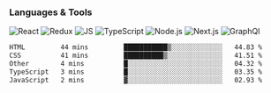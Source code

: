### Languages & Tools
![React](https://img.shields.io/badge/REACT-000?style=for-the-badge&logo=REACT)
![Redux](https://img.shields.io/badge/REDUX-000?style=for-the-badge&logo=Redux&logoColor=violet)
![JS](https://img.shields.io/badge/JavaScript-000?style=for-the-badge&logo=JavaScript&logoColor=yellow)
![TypeScript](https://img.shields.io/badge/TypeScript-000?style=for-the-badge&logo=TypeScript&logoColor=)
![Node.js](https://img.shields.io/badge/Node.js-000?style=for-the-badge&logo=Node.js&logoColor=)
![Next.js](https://img.shields.io/badge/Next.js-000?style=for-the-badge&logo=Next.js&logoColor=)
![GraphQl](https://img.shields.io/badge/GraphQl-000?style=for-the-badge&logo=GraphQl&logoColor=violet)


<!--START_SECTION:waka-->

```txt
HTML         44 mins         ███████████▒░░░░░░░░░░░░░   44.83 %
CSS          41 mins         ██████████▒░░░░░░░░░░░░░░   41.51 %
Other        4 mins          █░░░░░░░░░░░░░░░░░░░░░░░░   04.32 %
TypeScript   3 mins          █░░░░░░░░░░░░░░░░░░░░░░░░   03.35 %
JavaScript   2 mins          ▓░░░░░░░░░░░░░░░░░░░░░░░░   02.93 %
```

<!--END_SECTION:waka-->
